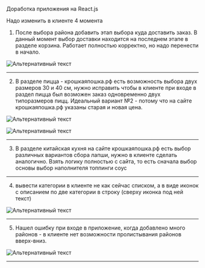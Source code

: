 Доработка приложения на React.js

Надо изменить в клиенте 4 момента

1. После выбора района добавить этап выбора куда доставить заказ.
В данный момент выбор доставки находится на последнем этапе в разделе корзина. 
Работает полностью корректно, но надо перенести в начало.

![Альтернативный текст](https://github.com/virtu78/react_client/blob/master/img/1.jpg)

***

2. В разделе пицца - крошкаяпошка.рф есть возможность выбора двух размеров 30 и 40 см, нужно исправить чтобы в клиенте при входе в раздел пицца был возможен заказ одновременно двух типоразмеров пицц. Идеальный вариант №2 - потому что на сайте крошкаяпошка.рф указаны старая и новая цена.

![Альтернативный текст](https://github.com/virtu78/react_client/blob/master/img/2.jpg)

![Альтернативный текст](https://github.com/virtu78/react_client/blob/master/img/3.jpg)

***

3. В разделе китайская кухня на сайте крошкаяпошка.рф есть выбор различных вариантов сбора лапши, нужно в клиенте сделать аналогично.
Взять логику полностью с сайта, то есть
сначала выбор основы
выбор наполнителя
топпинги
соус

***

4. вывести категории в клиенте не как сейчас списком, а в виде иконок с описанием по две категории в строку (сверху иконка под ней текст)

![Альтернативный текст](https://github.com/virtu78/react_client/blob/master/img/4.jpg)

***

5. Нашел ошибку при входе в приложение, когда добавлено много районов - в клиенте нет возможности пролистывания районов вверх-вниз.

![Альтернативный текст](https://github.com/virtu78/react_client/blob/master/img/5.jpg)

***
